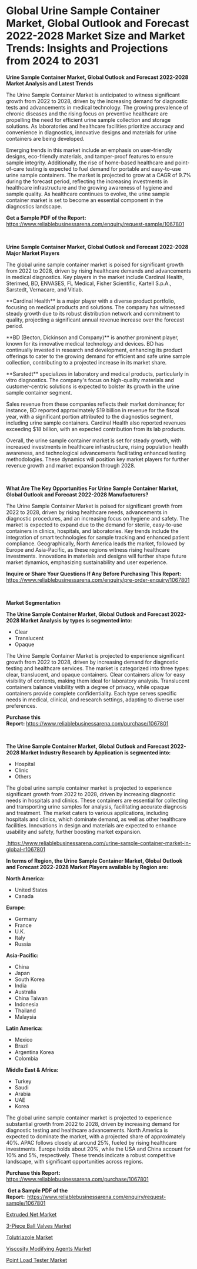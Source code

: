 <p><h1>Global Urine Sample Container Market, Global Outlook and Forecast 2022-2028 Market Size and Market Trends: Insights and Projections from 2024 to 2031</h1></p><p><strong>Urine Sample Container Market, Global Outlook and Forecast 2022-2028 Market Analysis and Latest Trends</strong></p>
<p><p>The Urine Sample Container Market is anticipated to witness significant growth from 2022 to 2028, driven by the increasing demand for diagnostic tests and advancements in medical technology. The growing prevalence of chronic diseases and the rising focus on preventive healthcare are propelling the need for efficient urine sample collection and storage solutions. As laboratories and healthcare facilities prioritize accuracy and convenience in diagnostics, innovative designs and materials for urine containers are being developed.</p><p>Emerging trends in this market include an emphasis on user-friendly designs, eco-friendly materials, and tamper-proof features to ensure sample integrity. Additionally, the rise of home-based healthcare and point-of-care testing is expected to fuel demand for portable and easy-to-use urine sample containers. The market is projected to grow at a CAGR of 9.7% during the forecast period, reflecting the increasing investments in healthcare infrastructure and the growing awareness of hygiene and sample quality. As healthcare continues to evolve, the urine sample container market is set to become an essential component in the diagnostics landscape.</p></p>
<p><strong>Get a Sample PDF of the Report:&nbsp;</strong> <a href="https://www.reliablebusinessarena.com/enquiry/request-sample/1067801?utm_campaign=1570&utm_medium=2&utm_source=Github&utm_content=ia&utm_term=29102024&utm_id=urine-sample-container-market-global-outlook-and-forecast-2022-2028">https://www.reliablebusinessarena.com/enquiry/request-sample/1067801</a></p>
<p>&nbsp;</p>
<p><strong>Urine Sample Container Market, Global Outlook and Forecast 2022-2028 Major Market Players</strong></p>
<p><p>The global urine sample container market is poised for significant growth from 2022 to 2028, driven by rising healthcare demands and advancements in medical diagnostics. Key players in the market include Cardinal Health, Sterimed, BD, ENVASES, FL Medical, Fisher Scientific, Kartell S.p.A., Sarstedt, Vernacare, and Vitlab.</p><p>**Cardinal Health** is a major player with a diverse product portfolio, focusing on medical products and solutions. The company has witnessed steady growth due to its robust distribution network and commitment to quality, projecting a significant annual revenue increase over the forecast period.</p><p>**BD (Becton, Dickinson and Company)** is another prominent player, known for its innovative medical technology and devices. BD has continually invested in research and development, enhancing its product offerings to cater to the growing demand for efficient and safe urine sample collection, contributing to a projected increase in its market share.</p><p>**Sarstedt** specializes in laboratory and medical products, particularly in vitro diagnostics. The company's focus on high-quality materials and customer-centric solutions is expected to bolster its growth in the urine sample container segment.</p><p>Sales revenue from these companies reflects their market dominance; for instance, BD reported approximately $19 billion in revenue for the fiscal year, with a significant portion attributed to the diagnostics segment, including urine sample containers. Cardinal Health also reported revenues exceeding $18 billion, with an expected contribution from its lab products.</p><p>Overall, the urine sample container market is set for steady growth, with increased investments in healthcare infrastructure, rising population health awareness, and technological advancements facilitating enhanced testing methodologies. These dynamics will position key market players for further revenue growth and market expansion through 2028.</p></p>
<p>&nbsp;</p>
<p><strong>What Are The Key Opportunities For Urine Sample Container Market, Global Outlook and Forecast 2022-2028 Manufacturers?</strong></p>
<p><p>The Urine Sample Container Market is poised for significant growth from 2022 to 2028, driven by rising healthcare needs, advancements in diagnostic procedures, and an increasing focus on hygiene and safety. The market is expected to expand due to the demand for sterile, easy-to-use containers in clinics, hospitals, and laboratories. Key trends include the integration of smart technologies for sample tracking and enhanced patient compliance. Geographically, North America leads the market, followed by Europe and Asia-Pacific, as these regions witness rising healthcare investments. Innovations in materials and designs will further shape future market dynamics, emphasizing sustainability and user experience.</p></p>
<p><strong>Inquire or Share Your Questions If Any Before Purchasing This Report:</strong> <a href="https://www.reliablebusinessarena.com/enquiry/pre-order-enquiry/1067801?utm_campaign=1570&utm_medium=2&utm_source=Github&utm_content=ia&utm_term=29102024&utm_id=urine-sample-container-market-global-outlook-and-forecast-2022-2028">https://www.reliablebusinessarena.com/enquiry/pre-order-enquiry/1067801</a></p>
<p>&nbsp;</p>
<p><strong>Market Segmentation</strong></p>
<p><strong>The Urine Sample Container Market, Global Outlook and Forecast 2022-2028 Market Analysis by types is segmented into:</strong></p>
<p><ul><li>Clear</li><li>Translucent</li><li>Opaque</li></ul></p>
<p><p>The Urine Sample Container Market is projected to experience significant growth from 2022 to 2028, driven by increasing demand for diagnostic testing and healthcare services. The market is categorized into three types: clear, translucent, and opaque containers. Clear containers allow for easy visibility of contents, making them ideal for laboratory analysis. Translucent containers balance visibility with a degree of privacy, while opaque containers provide complete confidentiality. Each type serves specific needs in medical, clinical, and research settings, adapting to diverse user preferences.</p></p>
<p><strong>Purchase this Report:&nbsp;</strong><a href="https://www.reliablebusinessarena.com/purchase/1067801?utm_campaign=1570&utm_medium=2&utm_source=Github&utm_content=ia&utm_term=29102024&utm_id=urine-sample-container-market-global-outlook-and-forecast-2022-2028">https://www.reliablebusinessarena.com/purchase/1067801</a></p>
<p>&nbsp;</p>
<p><strong>The Urine Sample Container Market, Global Outlook and Forecast 2022-2028 Market Industry Research by Application is segmented into:</strong></p>
<p><ul><li>Hospital</li><li>Clinic</li><li>Others</li></ul></p>
<p><p>The global urine sample container market is projected to experience significant growth from 2022 to 2028, driven by increasing diagnostic needs in hospitals and clinics. These containers are essential for collecting and transporting urine samples for analysis, facilitating accurate diagnosis and treatment. The market caters to various applications, including hospitals and clinics, which dominate demand, as well as other healthcare facilities. Innovations in design and materials are expected to enhance usability and safety, further boosting market expansion.</p></p>
<p><a href="https://www.reliablebusinessarena.com/urine-sample-container-market-in-global-r1067801?utm_campaign=1570&utm_medium=2&utm_source=Github&utm_content=ia&utm_term=29102024&utm_id=urine-sample-container-market-global-outlook-and-forecast-2022-2028">&nbsp;https://www.reliablebusinessarena.com/urine-sample-container-market-in-global-r1067801</a></p>
<p><strong>In terms of Region, the Urine Sample Container Market, Global Outlook and Forecast 2022-2028 Market Players available by Region are:</strong></p>
<p>
    <p> <strong> North America: </strong>
        <ul>
            <li>United States</li>
            <li>Canada</li>
        </ul>
        </p> 
    <p> <strong> Europe: </strong>
        <ul>
            <li>Germany</li>
            <li>France</li>
            <li>U.K.</li>
            <li>Italy</li>
            <li>Russia</li>
        </ul>
        </p> 
    <p> <strong> Asia-Pacific: </strong>
        <ul>
            <li>China</li>
            <li>Japan</li>
            <li>South Korea</li>
            <li>India</li>
            <li>Australia</li>
            <li>China Taiwan</li>
            <li>Indonesia</li>
            <li>Thailand</li>
            <li>Malaysia</li>
        </ul>
        </p> 
    <p> <strong> Latin America: </strong>
        <ul>
            <li>Mexico</li>
            <li>Brazil</li>
            <li>Argentina Korea</li>
            <li>Colombia</li>
        </ul>
        </p> 
    <p> <strong> Middle East & Africa: </strong>
        <ul>
            <li>Turkey</li>
            <li>Saudi</li>
            <li>Arabia</li>
            <li>UAE</li>
            <li>Korea</li>
        </ul>
    </p>
    </p>
<p><p>The global urine sample container market is projected to experience substantial growth from 2022 to 2028, driven by increasing demand for diagnostic testing and healthcare advancements. North America is expected to dominate the market, with a projected share of approximately 40%. APAC follows closely at around 25%, fueled by rising healthcare investments. Europe holds about 20%, while the USA and China account for 10% and 5%, respectively. These trends indicate a robust competitive landscape, with significant opportunities across regions.</p></p>
<p><strong>Purchase this Report: </strong><a href="https://www.reliablebusinessarena.com/purchase/1067801?utm_campaign=1570&utm_medium=2&utm_source=Github&utm_content=ia&utm_term=29102024&utm_id=urine-sample-container-market-global-outlook-and-forecast-2022-2028">https://www.reliablebusinessarena.com/purchase/1067801</a></p>
<p>&nbsp;<strong>Get a Sample PDF of the Report:&nbsp;&nbsp;</strong><a href="https://www.reliablebusinessarena.com/enquiry/request-sample/1067801?utm_campaign=1570&utm_medium=2&utm_source=Github&utm_content=ia&utm_term=29102024&utm_id=urine-sample-container-market-global-outlook-and-forecast-2022-2028">https://www.reliablebusinessarena.com/enquiry/request-sample/1067801</a></p>
<p><strong></strong></p>
<p><p><a href="https://www.linkedin.com/pulse/extruded-net-market-size-growth-industry-analysis-segmentation-2ktrc?utm_campaign=1570&utm_medium=2&utm_source=Github&utm_content=ia&utm_term=29102024&utm_id=urine-sample-container-market-global-outlook-and-forecast-2022-2028">Extruded Net Market</a></p><p><a href="https://issuu.com/reportprime-2/docs/3-piece-ball-valves-market-size-203_a6eb77827eab4a?utm_campaign=1570&utm_medium=2&utm_source=Github&utm_content=ia&utm_term=29102024&utm_id=urine-sample-container-market-global-outlook-and-forecast-2022-2028">3-Piece Ball Valves Market</a></p><p><a href="https://www.linkedin.com/pulse/global-tolutriazole-market-landscape-future-trends-strategic-forecast-yncxe?utm_campaign=1570&utm_medium=2&utm_source=Github&utm_content=ia&utm_term=29102024&utm_id=urine-sample-container-market-global-outlook-and-forecast-2022-2028">Tolutriazole Market</a></p><p><a href="https://www.linkedin.com/pulse/unveiling-market-trends-global-viscosity-modifying-agents-growth-4chdc?utm_campaign=1570&utm_medium=2&utm_source=Github&utm_content=ia&utm_term=29102024&utm_id=urine-sample-container-market-global-outlook-and-forecast-2022-2028">Viscosity Modifying Agents Market</a></p><p><a href="https://www.linkedin.com/pulse/point-load-tester-market-innovations-trends-comprehensive-ckn2e?utm_campaign=1570&utm_medium=2&utm_source=Github&utm_content=ia&utm_term=29102024&utm_id=urine-sample-container-market-global-outlook-and-forecast-2022-2028">Point Load Tester Market</a></p></p>